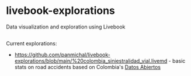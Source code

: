 # livebook-explorations
Data visualization and exploration using Livebook

##
Current explorations:
- https://github.com/panmichal/livebook-explorations/blob/main/%20colombia_siniestralidad_vial.livemd - basic stats on road accidents based on Colombia's [Datos Abiertos](https://www.datos.gov.co/)
